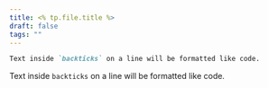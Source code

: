 ```yaml
---
title: <% tp.file.title %>
draft: false
tags: ""
---
```

```md
Text inside `backticks` on a line will be formatted like code.
```

Text inside `backticks` on a line will be formatted like code. 